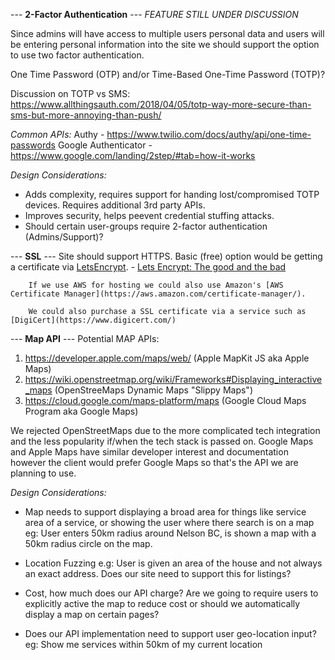 --- **2-Factor Authentication** ---
_FEATURE STILL UNDER DISCUSSION_

Since admins will have access to multiple users personal data and users will be entering personal information into the site we should support the option to use two factor authentication. 

One Time Password (OTP) and/or Time-Based One-Time Password (TOTP)?

Discussion on TOTP vs SMS: https://www.allthingsauth.com/2018/04/05/totp-way-more-secure-than-sms-but-more-annoying-than-push/

_Common APIs:_
Authy - https://www.twilio.com/docs/authy/api/one-time-passwords
Google Authenticator - https://www.google.com/landing/2step/#tab=how-it-works

_Design Considerations:_
- Adds complexity, requires support for handing lost/compromised TOTP devices. Requires additional 3rd party APIs.
- Improves security, helps peevent credential stuffing attacks.
- Should certain user-groups require 2-factor authentication (Admins/Support)?


--- **SSL** ---
    Site should support HTTPS.
        Basic (free) option would be getting a certificate via [LetsEncrypt](https://letsencrypt.org/).
            - [Lets Encrypt: The good and the bad](https://www.datamation.com/security/lets-encrypt-the-good-and-the-bad.html)

        If we use AWS for hosting we could also use Amazon's [AWS Certificate Manager](https://aws.amazon.com/certificate-manager/). 
     
        We could also purchase a SSL certificate via a service such as [DigiCert](https://www.digicert.com/)

--- **Map API** ---
Potential MAP APIs:
1. https://developer.apple.com/maps/web/ (Apple MapKit JS aka Apple Maps)
2. https://wiki.openstreetmap.org/wiki/Frameworks#Displaying_interactive_maps (OpenStreeMaps Dynamic Maps "Slippy Maps")
3. https://cloud.google.com/maps-platform/maps (Google Cloud Maps Program aka Google Maps)

We rejected OpenStreetMaps due to the more complicated tech integration and the less popularity if/when the tech stack is passed on. 
Google Maps and Apple Maps have similar developer interest and documentation however the client would prefer Google Maps so that's the API we are planning to use.

_Design Considerations:_
- Map needs to support displaying a broad area for things like service area of a service, or showing the user where there search is on a map 
    eg: User enters 50km radius around Nelson BC, is shown a map with a 50km radius circle on the map.

- Location Fuzzing e.g: User is given an area of the house and not always an exact address. Does our site need to support this for listings?

- Cost, how much does our API charge? Are we going to require users to explicitly active the map to reduce cost or should we automatically display a map on certain pages?

- Does our API implementation need to support user geo-location input?
    eg: Show me services within 50km of my current location

